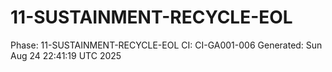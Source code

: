 # 11-SUSTAINMENT-RECYCLE-EOL
Phase: 11-SUSTAINMENT-RECYCLE-EOL
CI: CI-GA001-006
Generated: Sun Aug 24 22:41:19 UTC 2025
